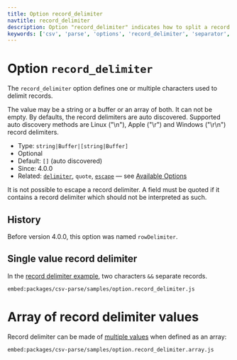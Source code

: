 ```yaml
---
title: Option record_delimiter
navtitle: record_delimiter
description: Option "record_delimiter" indicates how to split a record into multiple fields.
keywords: ['csv', 'parse', 'options', 'record_delimiter', 'separator', 'tsv', 'line break', 'return']
---
```


# Option `record_delimiter`

The `record_delimiter` option defines one or multiple characters used to delimit records.

The value may be a string or a buffer or an array of both. It can not be empty. By defaults, the record delimiters are auto discovered. Supported auto discovery methods are Linux ("\n"), Apple ("\r") and Windows ("\r\n") record delimiters.

* Type: `string|Buffer|[string|Buffer]`
* Optional
* Default: `[]` (auto discovered)
* Since: 4.0.0
* Related: [`delimiter`](/parse/options/delimiter/), `quote`, [`escape`](/parse/options/escape/) &mdash; see [Available Options](/parse/options/#available-options)

It is not possible to escape a record delimiter. A field must be quoted if it contains a record delimiter which should not be interpreted as such.

## History

Before version 4.0.0, this option was named `rowDelimiter`.

## Single value record delimiter

In the [record delimiter example](https://github.com/adaltas/node-csv/blob/master/packages/csv-parse/samples/option.record_delimiter.js), two characters `&&` separate records.

`embed:packages/csv-parse/samples/option.record_delimiter.js`

# Array of record delimiter values

Record delimiter can be made of [multiple values](https://github.com/adaltas/node-csv/blob/master/packages/csv-parse/samples/option.record_delimiter.array.js) when defined as an array:

`embed:packages/csv-parse/samples/option.record_delimiter.array.js`

